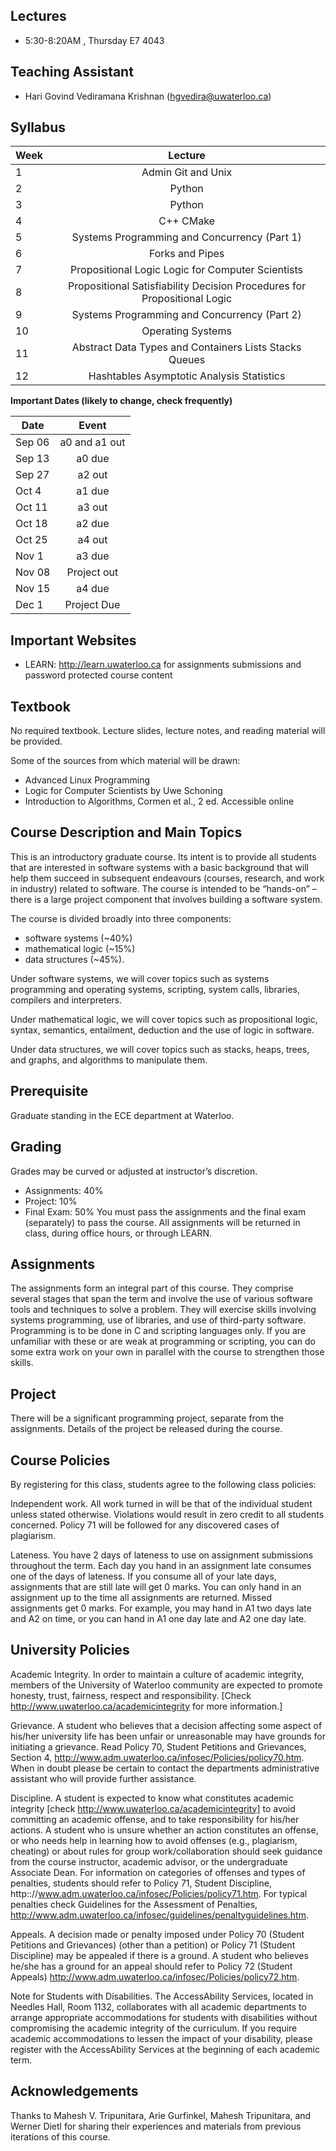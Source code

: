 ## Lectures ##
* 5:30-8:20AM , Thursday E7 4043

## Teaching Assistant
* Hari Govind Vediramana Krishnan (hgvedira@uwaterloo.ca)

## Syllabus

|Week|	Lecture|
| ------------- |:-------------:|
|1	|Admin Git and Unix|	 
|2	|Python	 |
|3	|Python |	 
|4	|C++ CMake	|
|5	|Systems Programming and Concurrency (Part 1)	 
|6	|Forks and Pipes	 
|7	|Propositional Logic	Logic for Computer Scientists
|8	|Propositional Satisfiability	Decision Procedures for Propositional Logic
|9	|Systems Programming and Concurrency (Part 2)	 
|10	|Operating Systems	 
|11	|Abstract Data Types and Containers Lists Stacks Queues |
|12	|Hashtables Asymptotic Analysis Statistics|



**Important Dates (likely to change, check frequently)**


| Date        | Event           |
| ------------- |:-------------:|
| Sep 06     | a0 and a1 out |
| Sep 13      | a0 due      |
| Sep 27 | a2 out      |
| Oct 4 |	a1 due|
| Oct 11 |	a3 out|
| Oct 18 |	a2 due|
| Oct 25 |	a4 out|
| Nov 1 |	a3 due|
| Nov 08 |	Project out|
| Nov 15 |	a4 due|
| Dec 1	| Project Due|


## Important Websites ##

* LEARN: http://learn.uwaterloo.ca for assignments submissions and password protected course content

## Textbook
No required textbook. Lecture slides, lecture notes, and reading material will be provided.

Some of the sources from which material will be drawn:

* Advanced Linux Programming
* Logic for Computer Scientists by Uwe Schoning
* Introduction to Algorithms, Cormen et al., 2 ed. Accessible online

## Course Description and Main Topics
This is an introductory graduate course. Its intent is to provide all students that are interested in software systems with a basic background that will help them succeed in subsequent endeavours (courses, research, and work in industry) related to software. The course is intended to be “hands-on” – there is a large project component that involves building a software system.

The course is divided broadly into three components: 
* software systems (~40%) 
* mathematical logic (~15%)
* data structures (~45%).

Under software systems, we will cover topics such as systems programming and operating systems, scripting, system calls, libraries, compilers and interpreters.

Under mathematical logic, we will cover topics such as propositional logic, syntax, semantics, entailment, deduction and the use of logic in software.

Under data structures, we will cover topics such as stacks, heaps, trees, and graphs, and algorithms to manipulate them.

## Prerequisite
Graduate standing in the ECE department at Waterloo.

## Grading
Grades may be curved or adjusted at instructor’s discretion.

* Assignments: 40%
* Project: 10%
* Final Exam: 50%
You must pass the assignments and the final exam (separately) to pass the course. All assignments will be returned in class, during office hours, or through LEARN.

## Assignments
The assignments form an integral part of this course. They comprise several stages that span the term and involve the use of various software tools and techniques to solve a problem. They will exercise skills involving systems programming, use of libraries, and use of third-party software. Programming is to be done in C and scripting languages only. If you are unfamiliar with these or are weak at programming or scripting, you can do some extra work on your own in parallel with the course to strengthen those skills.


## Project
There will be a significant programming project, separate from the assignments. Details of the project be released during the course.

## Course Policies
By registering for this class, students agree to the following class policies:

Independent work. All work turned in will be that of the individual student unless stated otherwise. Violations would result in zero credit to all students concerned. Policy 71 will be followed for any discovered cases of plagiarism.

Lateness. You have 2 days of lateness to use on assignment submissions throughout the term. Each day you hand in an assignment late consumes one of the days of lateness. If you consume all of your late days, assignments that are still late will get 0 marks. You can only hand in an assignment up to the time all assignments are returned. Missed assignments get 0 marks. For example, you may hand in A1 two days late and A2 on time, or you can hand in A1 one day late and A2 one day late.

## University Policies
Academic Integrity. In order to maintain a culture of academic integrity, members of the University of Waterloo community are expected to promote honesty, trust, fairness, respect and responsibility. [Check http://www.uwaterloo.ca/academicintegrity for more information.]

Grievance. A student who believes that a decision affecting some aspect of his/her university life has been unfair or unreasonable may have grounds for initiating a grievance. Read Policy 70, Student Petitions and Grievances, Section 4, http://www.adm.uwaterloo.ca/infosec/Policies/policy70.htm. When in doubt please be certain to contact the departments administrative assistant who will provide further assistance.

Discipline. A student is expected to know what constitutes academic integrity [check http://www.uwaterloo.ca/academicintegrity] to avoid committing an academic offense, and to take responsibility for his/her actions. A student who is unsure whether an action constitutes an offense, or who needs help in learning how to avoid offenses (e.g., plagiarism, cheating) or about rules for group work/collaboration should seek guidance from the course instructor, academic advisor, or the undergraduate Associate Dean. For information on categories of offenses and types of penalties, students should refer to Policy 71, Student Discipline, http:://www.adm.uwaterloo.ca/infosec/Policies/policy71.htm. For typical penalties check Guidelines for the Assessment of Penalties, http://www.adm.uwaterloo.ca/infosec/guidelines/penaltyguidelines.htm.

Appeals. A decision made or penalty imposed under Policy 70 (Student Petitions and Grievances) (other than a petition) or Policy 71 (Student Discipline) may be appealed if there is a ground. A student who believes he/she has a ground for an appeal should refer to Policy 72 (Student Appeals) http://www.adm.uwaterloo.ca/infosec/Policies/policy72.htm.

Note for Students with Disabilities. The AccessAbility Services, located in Needles Hall, Room 1132, collaborates with all academic departments to arrange appropriate accommodations for students with disabilities without compromising the academic integrity of the curriculum. If you require academic accommodations to lessen the impact of your disability, please register with the AccessAbility Services at the beginning of each academic term.

## Acknowledgements
Thanks to Mahesh V. Tripunitara, Arie Gurfinkel, Mahesh Tripunitara, and Werner Dietl for sharing their experiences and materials from previous iterations of this course.
